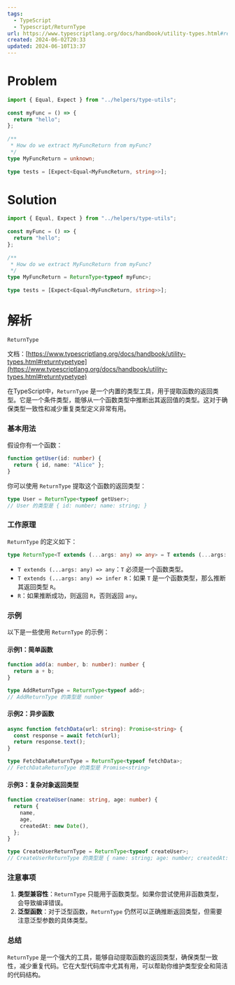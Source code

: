 ```yaml
---
tags:
  - TypeScript
  - Typescript/ReturnType
url: https://www.typescriptlang.org/docs/handbook/utility-types.html#returntypetype
created: 2024-06-02T20:33
updated: 2024-06-10T13:37
---
```

# Problem

```ts file:problem
import { Equal, Expect } from "../helpers/type-utils";  
  
const myFunc = () => {  
  return "hello";  
};  
  
/**  
 * How do we extract MyFuncReturn from myFunc? 
 */
type MyFuncReturn = unknown;  
  
type tests = [Expect<Equal<MyFuncReturn, string>>];
```

# Solution

```ts file:solution fold 
import { Equal, Expect } from "../helpers/type-utils";  
  
const myFunc = () => {  
  return "hello";  
};  
  
/**  
 * How do we extract MyFuncReturn from myFunc? 
 */
type MyFuncReturn = ReturnType<typeof myFunc>;  
  
type tests = [Expect<Equal<MyFuncReturn, string>>];
```

# 解析

`ReturnType`

文档：[https://www.typescriptlang.org/docs/handbook/utility-types.html#returntypetype](https://www.typescriptlang.org/docs/handbook/utility-types.html#returntypetype)

在TypeScript中，`ReturnType` 是一个内置的类型工具，用于提取函数的返回类型。它是一个条件类型，能够从一个函数类型中推断出其返回值的类型。这对于确保类型一致性和减少重复类型定义非常有用。

### 基本用法

假设你有一个函数：

```typescript
function getUser(id: number) {
  return { id, name: "Alice" };
}
```

你可以使用 `ReturnType` 提取这个函数的返回类型：

```typescript
type User = ReturnType<typeof getUser>;
// User 的类型是 { id: number; name: string; }
```

### 工作原理

`ReturnType` 的定义如下：

```typescript
type ReturnType<T extends (...args: any) => any> = T extends (...args: any) => infer R ? R : any;
```

- `T extends (...args: any) => any`：`T` 必须是一个函数类型。
- `T extends (...args: any) => infer R`：如果 `T` 是一个函数类型，那么推断其返回类型 `R`。
- `R`：如果推断成功，则返回 `R`，否则返回 `any`。

### 示例

以下是一些使用 `ReturnType` 的示例：

#### 示例1：简单函数

```typescript
function add(a: number, b: number): number {
  return a + b;
}

type AddReturnType = ReturnType<typeof add>;
// AddReturnType 的类型是 number
```

#### 示例2：异步函数

```typescript
async function fetchData(url: string): Promise<string> {
  const response = await fetch(url);
  return response.text();
}

type FetchDataReturnType = ReturnType<typeof fetchData>;
// FetchDataReturnType 的类型是 Promise<string>
```

#### 示例3：复杂对象返回类型

```typescript
function createUser(name: string, age: number) {
  return {
    name,
    age,
    createdAt: new Date(),
  };
}

type CreateUserReturnType = ReturnType<typeof createUser>;
// CreateUserReturnType 的类型是 { name: string; age: number; createdAt: Date; }
```

### 注意事项

1. **类型兼容性**：`ReturnType` 只能用于函数类型。如果你尝试使用非函数类型，会导致编译错误。
2. **泛型函数**：对于泛型函数，`ReturnType` 仍然可以正确推断返回类型，但需要注意泛型参数的具体类型。

### 总结

`ReturnType` 是一个强大的工具，能够自动提取函数的返回类型，确保类型一致性，减少重复代码。它在大型代码库中尤其有用，可以帮助你维护类型安全和简洁的代码结构。

